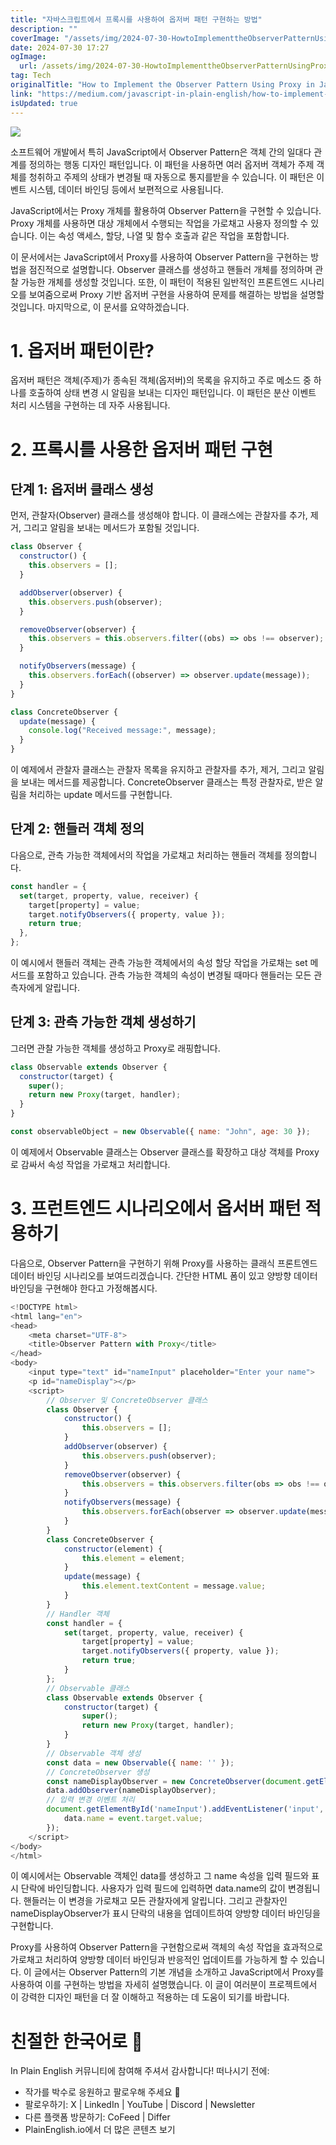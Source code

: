 ```yaml
---
title: "자바스크립트에서 프록시를 사용하여 옵저버 패턴 구현하는 방법"
description: ""
coverImage: "/assets/img/2024-07-30-HowtoImplementtheObserverPatternUsingProxyinJavaScript_0.png"
date: 2024-07-30 17:27
ogImage:
  url: /assets/img/2024-07-30-HowtoImplementtheObserverPatternUsingProxyinJavaScript_0.png
tag: Tech
originalTitle: "How to Implement the Observer Pattern Using Proxy in JavaScript"
link: "https://medium.com/javascript-in-plain-english/how-to-implement-the-observer-pattern-using-proxy-in-javascript-d8fdebd04862"
isUpdated: true
---
```


<img src="/assets/img/2024-07-30-HowtoImplementtheObserverPatternUsingProxyinJavaScript_0.png" />

소프트웨어 개발에서 특히 JavaScript에서 Observer Pattern은 객체 간의 일대다 관계를 정의하는 행동 디자인 패턴입니다. 이 패턴을 사용하면 여러 옵저버 객체가 주제 객체를 청취하고 주제의 상태가 변경될 때 자동으로 통지를받을 수 있습니다. 이 패턴은 이벤트 시스템, 데이터 바인딩 등에서 보편적으로 사용됩니다.

JavaScript에서는 Proxy 개체를 활용하여 Observer Pattern을 구현할 수 있습니다. Proxy 개체를 사용하면 대상 개체에서 수행되는 작업을 가로채고 사용자 정의할 수 있습니다. 이는 속성 액세스, 할당, 나열 및 함수 호출과 같은 작업을 포함합니다.

이 문서에서는 JavaScript에서 Proxy를 사용하여 Observer Pattern을 구현하는 방법을 점진적으로 설명합니다. Observer 클래스를 생성하고 핸들러 개체를 정의하며 관찰 가능한 개체를 생성할 것입니다. 또한, 이 패턴이 적용된 일반적인 프론트엔드 시나리오를 보여줌으로써 Proxy 기반 옵저버 구현을 사용하여 문제를 해결하는 방법을 설명할 것입니다. 마지막으로, 이 문서를 요약하겠습니다.

<div class="content-ad"></div>

# 1. 옵저버 패턴이란?

옵저버 패턴은 객체(주제)가 종속된 객체(옵저버)의 목록을 유지하고 주로 메소드 중 하나를 호출하여 상태 변경 시 알림을 보내는 디자인 패턴입니다. 이 패턴은 분산 이벤트 처리 시스템을 구현하는 데 자주 사용됩니다.

# 2. 프록시를 사용한 옵저버 패턴 구현

## 단계 1: 옵저버 클래스 생성

<div class="content-ad"></div>

먼저, 관찰자(Observer) 클래스를 생성해야 합니다. 이 클래스에는 관찰자를 추가, 제거, 그리고 알림을 보내는 메서드가 포함될 것입니다.

```js
class Observer {
  constructor() {
    this.observers = [];
  }

  addObserver(observer) {
    this.observers.push(observer);
  }

  removeObserver(observer) {
    this.observers = this.observers.filter((obs) => obs !== observer);
  }

  notifyObservers(message) {
    this.observers.forEach((observer) => observer.update(message));
  }
}

class ConcreteObserver {
  update(message) {
    console.log("Received message:", message);
  }
}
```

이 예제에서 관찰자 클래스는 관찰자 목록을 유지하고 관찰자를 추가, 제거, 그리고 알림을 보내는 메서드를 제공합니다. ConcreteObserver 클래스는 특정 관찰자로, 받은 알림을 처리하는 update 메서드를 구현합니다.

## 단계 2: 핸들러 객체 정의

<div class="content-ad"></div>

다음으로, 관측 가능한 객체에서의 작업을 가로채고 처리하는 핸들러 객체를 정의합니다.

```js
const handler = {
  set(target, property, value, receiver) {
    target[property] = value;
    target.notifyObservers({ property, value });
    return true;
  },
};
```

이 예시에서 핸들러 객체는 관측 가능한 객체에서의 속성 할당 작업을 가로채는 set 메서드를 포함하고 있습니다. 관측 가능한 객체의 속성이 변경될 때마다 핸들러는 모든 관측자에게 알립니다.

## 단계 3: 관측 가능한 객체 생성하기

<div class="content-ad"></div>

그러면 관찰 가능한 객체를 생성하고 Proxy로 래핑합니다.

```js
class Observable extends Observer {
  constructor(target) {
    super();
    return new Proxy(target, handler);
  }
}

const observableObject = new Observable({ name: "John", age: 30 });
```

이 예제에서 Observable 클래스는 Observer 클래스를 확장하고 대상 객체를 Proxy로 감싸서 속성 작업을 가로채고 처리합니다.

# 3. 프런트엔드 시나리오에서 옵서버 패턴 적용하기

<div class="content-ad"></div>

다음으로, Observer Pattern을 구현하기 위해 Proxy를 사용하는 클래식 프론트엔드 데이터 바인딩 시나리오를 보여드리겠습니다. 간단한 HTML 폼이 있고 양방향 데이터 바인딩을 구현해야 한다고 가정해봅시다.

```js
<!DOCTYPE html>
<html lang="en">
<head>
    <meta charset="UTF-8">
    <title>Observer Pattern with Proxy</title>
</head>
<body>
    <input type="text" id="nameInput" placeholder="Enter your name">
    <p id="nameDisplay"></p>
    <script>
        // Observer 및 ConcreteObserver 클래스
        class Observer {
            constructor() {
                this.observers = [];
            }
            addObserver(observer) {
                this.observers.push(observer);
            }
            removeObserver(observer) {
                this.observers = this.observers.filter(obs => obs !== observer);
            }
            notifyObservers(message) {
                this.observers.forEach(observer => observer.update(message));
            }
        }
        class ConcreteObserver {
            constructor(element) {
                this.element = element;
            }
            update(message) {
                this.element.textContent = message.value;
            }
        }
        // Handler 객체
        const handler = {
            set(target, property, value, receiver) {
                target[property] = value;
                target.notifyObservers({ property, value });
                return true;
            }
        };
        // Observable 클래스
        class Observable extends Observer {
            constructor(target) {
                super();
                return new Proxy(target, handler);
            }
        }
        // Observable 객체 생성
        const data = new Observable({ name: '' });
        // ConcreteObserver 생성
        const nameDisplayObserver = new ConcreteObserver(document.getElementById('nameDisplay'));
        data.addObserver(nameDisplayObserver);
        // 입력 변경 이벤트 처리
        document.getElementById('nameInput').addEventListener('input', (event) => {
            data.name = event.target.value;
        });
    </script>
</body>
</html>
```

이 예시에서는 Observable 객체인 data를 생성하고 그 name 속성을 입력 필드와 표시 단락에 바인딩합니다. 사용자가 입력 필드에 입력하면 data.name의 값이 변경됩니다. 핸들러는 이 변경을 가로채고 모든 관찰자에게 알립니다. 그리고 관찰자인 nameDisplayObserver가 표시 단락의 내용을 업데이트하여 양방향 데이터 바인딩을 구현합니다.

Proxy를 사용하여 Observer Pattern을 구현함으로써 객체의 속성 작업을 효과적으로 가로채고 처리하여 양방향 데이터 바인딩과 반응적인 업데이트를 가능하게 할 수 있습니다. 이 글에서는 Observer Pattern의 기본 개념을 소개하고 JavaScript에서 Proxy를 사용하여 이를 구현하는 방법을 자세히 설명했습니다. 이 글이 여러분이 프로젝트에서 이 강력한 디자인 패턴을 더 잘 이해하고 적용하는 데 도움이 되기를 바랍니다.

<div class="content-ad"></div>

# 친절한 한국어로 🚀

In Plain English 커뮤니티에 참여해 주셔서 감사합니다! 떠나시기 전에:

- 작가를 박수로 응원하고 팔로우해 주세요 👏
- 팔로우하기: X | LinkedIn | YouTube | Discord | Newsletter
- 다른 플랫폼 방문하기: CoFeed | Differ
- PlainEnglish.io에서 더 많은 콘텐츠 보기
